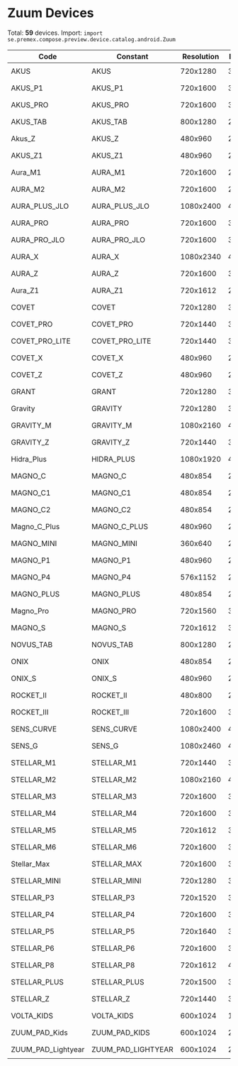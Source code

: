 # Zuum Devices

Total: **59** devices. Import: `import se.premex.compose.preview.device.catalog.android.Zuum`

| Code | Constant | Resolution | DPI | Compose Spec | Preview Usage |
|------|----------|------------|-----|-------------|---------------|
| AKUS | AKUS | 720x1280 | 320 | `spec:width=720px,height=1280px,dpi=320` | `@Preview(device = Zuum.AKUS)` |
| AKUS_P1 | AKUS_P1 | 720x1600 | 320 | `spec:width=720px,height=1600px,dpi=320` | `@Preview(device = Zuum.AKUS_P1)` |
| AKUS_PRO | AKUS_PRO | 720x1600 | 300 | `spec:width=720px,height=1600px,dpi=300` | `@Preview(device = Zuum.AKUS_PRO)` |
| AKUS_TAB | AKUS_TAB | 800x1280 | 213 | `spec:width=800px,height=1280px,dpi=213` | `@Preview(device = Zuum.AKUS_TAB)` |
| Akus_Z | AKUS_Z | 480x960 | 240 | `spec:width=480px,height=960px,dpi=240` | `@Preview(device = Zuum.AKUS_Z)` |
| AKUS_Z1 | AKUS_Z1 | 480x960 | 240 | `spec:width=480px,height=960px,dpi=240` | `@Preview(device = Zuum.AKUS_Z1)` |
| Aura_M1 | AURA_M1 | 720x1600 | 280 | `spec:width=720px,height=1600px,dpi=280` | `@Preview(device = Zuum.AURA_M1)` |
| AURA_M2 | AURA_M2 | 720x1600 | 280 | `spec:width=720px,height=1600px,dpi=280` | `@Preview(device = Zuum.AURA_M2)` |
| AURA_PLUS_JLO | AURA_PLUS_JLO | 1080x2400 | 480 | `spec:width=1080px,height=2400px,dpi=480` | `@Preview(device = Zuum.AURA_PLUS_JLO)` |
| AURA_PRO | AURA_PRO | 720x1600 | 320 | `spec:width=720px,height=1600px,dpi=320` | `@Preview(device = Zuum.AURA_PRO)` |
| AURA_PRO_JLO | AURA_PRO_JLO | 720x1600 | 320 | `spec:width=720px,height=1600px,dpi=320` | `@Preview(device = Zuum.AURA_PRO_JLO)` |
| AURA_X | AURA_X | 1080x2340 | 480 | `spec:width=1080px,height=2340px,dpi=480` | `@Preview(device = Zuum.AURA_X)` |
| AURA_Z | AURA_Z | 720x1600 | 320 | `spec:width=720px,height=1600px,dpi=320` | `@Preview(device = Zuum.AURA_Z)` |
| Aura_Z1 | AURA_Z1 | 720x1612 | 280 | `spec:width=720px,height=1612px,dpi=280` | `@Preview(device = Zuum.AURA_Z1)` |
| COVET | COVET | 720x1280 | 320 | `spec:width=720px,height=1280px,dpi=320` | `@Preview(device = Zuum.COVET)` |
| COVET_PRO | COVET_PRO | 720x1440 | 320 | `spec:width=720px,height=1440px,dpi=320` | `@Preview(device = Zuum.COVET_PRO)` |
| COVET_PRO_LITE | COVET_PRO_LITE | 720x1440 | 320 | `spec:width=720px,height=1440px,dpi=320` | `@Preview(device = Zuum.COVET_PRO_LITE)` |
| COVET_X | COVET_X | 480x960 | 200 | `spec:width=480px,height=960px,dpi=200` | `@Preview(device = Zuum.COVET_X)` |
| COVET_Z | COVET_Z | 480x960 | 240 | `spec:width=480px,height=960px,dpi=240` | `@Preview(device = Zuum.COVET_Z)` |
| GRANT | GRANT | 720x1280 | 320 | `spec:width=720px,height=1280px,dpi=320` | `@Preview(device = Zuum.GRANT)` |
| Gravity | GRAVITY | 720x1280 | 320 | `spec:width=720px,height=1280px,dpi=320` | `@Preview(device = Zuum.GRAVITY)` |
| GRAVITY_M | GRAVITY_M | 1080x2160 | 480 | `spec:width=1080px,height=2160px,dpi=480` | `@Preview(device = Zuum.GRAVITY_M)` |
| GRAVITY_Z | GRAVITY_Z | 720x1440 | 320 | `spec:width=720px,height=1440px,dpi=320` | `@Preview(device = Zuum.GRAVITY_Z)` |
| Hidra_Plus | HIDRA_PLUS | 1080x1920 | 480 | `spec:width=1080px,height=1920px,dpi=480` | `@Preview(device = Zuum.HIDRA_PLUS)` |
| MAGNO_C | MAGNO_C | 480x854 | 240 | `spec:width=480px,height=854px,dpi=240` | `@Preview(device = Zuum.MAGNO_C)` |
| MAGNO_C1 | MAGNO_C1 | 480x854 | 240 | `spec:width=480px,height=854px,dpi=240` | `@Preview(device = Zuum.MAGNO_C1)` |
| MAGNO_C2 | MAGNO_C2 | 480x854 | 220 | `spec:width=480px,height=854px,dpi=220` | `@Preview(device = Zuum.MAGNO_C2)` |
| Magno_C_Plus | MAGNO_C_PLUS | 480x960 | 200 | `spec:width=480px,height=960px,dpi=200` | `@Preview(device = Zuum.MAGNO_C_PLUS)` |
| MAGNO_MINI | MAGNO_MINI | 360x640 | 240 | `spec:width=360px,height=640px,dpi=240` | `@Preview(device = Zuum.MAGNO_MINI)` |
| MAGNO_P1 | MAGNO_P1 | 480x960 | 213 | `spec:width=480px,height=960px,dpi=213` | `@Preview(device = Zuum.MAGNO_P1)` |
| MAGNO_P4 | MAGNO_P4 | 576x1152 | 220 | `spec:width=576px,height=1152px,dpi=220` | `@Preview(device = Zuum.MAGNO_P4)` |
| MAGNO_PLUS | MAGNO_PLUS | 480x854 | 240 | `spec:width=480px,height=854px,dpi=240` | `@Preview(device = Zuum.MAGNO_PLUS)` |
| Magno_Pro | MAGNO_PRO | 720x1560 | 300 | `spec:width=720px,height=1560px,dpi=300` | `@Preview(device = Zuum.MAGNO_PRO)` |
| MAGNO_S | MAGNO_S | 720x1612 | 320 | `spec:width=720px,height=1612px,dpi=320` | `@Preview(device = Zuum.MAGNO_S)` |
| NOVUS_TAB | NOVUS_TAB | 800x1280 | 213 | `spec:width=800px,height=1280px,dpi=213` | `@Preview(device = Zuum.NOVUS_TAB)` |
| ONIX | ONIX | 480x854 | 240 | `spec:width=480px,height=854px,dpi=240` | `@Preview(device = Zuum.ONIX)` |
| ONIX_S | ONIX_S | 480x960 | 240 | `spec:width=480px,height=960px,dpi=240` | `@Preview(device = Zuum.ONIX_S)` |
| ROCKET_II | ROCKET_II | 480x800 | 240 | `spec:width=480px,height=800px,dpi=240` | `@Preview(device = Zuum.ROCKET_II)` |
| ROCKET_III | ROCKET_III | 720x1600 | 300 | `spec:width=720px,height=1600px,dpi=300` | `@Preview(device = Zuum.ROCKET_III)` |
| SENS_CURVE | SENS_CURVE | 1080x2400 | 480 | `spec:width=1080px,height=2400px,dpi=480` | `@Preview(device = Zuum.SENS_CURVE)` |
| SENS_G | SENS_G | 1080x2460 | 480 | `spec:width=1080px,height=2460px,dpi=480` | `@Preview(device = Zuum.SENS_G)` |
| STELLAR_M1 | STELLAR_M1 | 720x1440 | 320 | `spec:width=720px,height=1440px,dpi=320` | `@Preview(device = Zuum.STELLAR_M1)` |
| STELLAR_M2 | STELLAR_M2 | 1080x2160 | 480 | `spec:width=1080px,height=2160px,dpi=480` | `@Preview(device = Zuum.STELLAR_M2)` |
| STELLAR_M3 | STELLAR_M3 | 720x1600 | 320 | `spec:width=720px,height=1600px,dpi=320` | `@Preview(device = Zuum.STELLAR_M3)` |
| STELLAR_M4 | STELLAR_M4 | 720x1600 | 320 | `spec:width=720px,height=1600px,dpi=320` | `@Preview(device = Zuum.STELLAR_M4)` |
| STELLAR_M5 | STELLAR_M5 | 720x1612 | 320 | `spec:width=720px,height=1612px,dpi=320` | `@Preview(device = Zuum.STELLAR_M5)` |
| STELLAR_M6 | STELLAR_M6 | 720x1600 | 320 | `spec:width=720px,height=1600px,dpi=320` | `@Preview(device = Zuum.STELLAR_M6)` |
| Stellar_Max | STELLAR_MAX | 720x1600 | 320 | `spec:width=720px,height=1600px,dpi=320` | `@Preview(device = Zuum.STELLAR_MAX)` |
| STELLAR_MINI | STELLAR_MINI | 720x1280 | 320 | `spec:width=720px,height=1280px,dpi=320` | `@Preview(device = Zuum.STELLAR_MINI)` |
| STELLAR_P3 | STELLAR_P3 | 720x1520 | 320 | `spec:width=720px,height=1520px,dpi=320` | `@Preview(device = Zuum.STELLAR_P3)` |
| STELLAR_P4 | STELLAR_P4 | 720x1600 | 320 | `spec:width=720px,height=1600px,dpi=320` | `@Preview(device = Zuum.STELLAR_P4)` |
| STELLAR_P5 | STELLAR_P5 | 720x1640 | 320 | `spec:width=720px,height=1640px,dpi=320` | `@Preview(device = Zuum.STELLAR_P5)` |
| STELLAR_P6 | STELLAR_P6 | 720x1600 | 320 | `spec:width=720px,height=1600px,dpi=320` | `@Preview(device = Zuum.STELLAR_P6)` |
| STELLAR_P8 | STELLAR_P8 | 720x1612 | 480 | `spec:width=720px,height=1612px,dpi=480` | `@Preview(device = Zuum.STELLAR_P8)` |
| STELLAR_PLUS | STELLAR_PLUS | 720x1500 | 320 | `spec:width=720px,height=1500px,dpi=320` | `@Preview(device = Zuum.STELLAR_PLUS)` |
| STELLAR_Z | STELLAR_Z | 720x1440 | 320 | `spec:width=720px,height=1440px,dpi=320` | `@Preview(device = Zuum.STELLAR_Z)` |
| VOLTA_KIDS | VOLTA_KIDS | 600x1024 | 160 | `spec:width=600px,height=1024px,dpi=160` | `@Preview(device = Zuum.VOLTA_KIDS)` |
| ZUUM_PAD_Kids | ZUUM_PAD_KIDS | 600x1024 | 200 | `spec:width=600px,height=1024px,dpi=200` | `@Preview(device = Zuum.ZUUM_PAD_KIDS)` |
| ZUUM_PAD_Lightyear | ZUUM_PAD_LIGHTYEAR | 600x1024 | 200 | `spec:width=600px,height=1024px,dpi=200` | `@Preview(device = Zuum.ZUUM_PAD_LIGHTYEAR)` |

<!-- Generated automatically. Do not edit manually. -->
